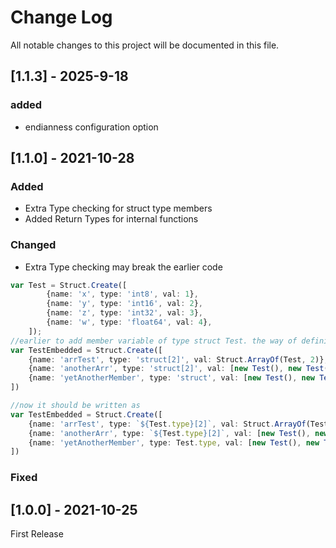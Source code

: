 
# Change Log
All notable changes to this project will be documented in this file.

## [1.1.3] - 2025-9-18
### added
+ endianness configuration option

## [1.1.0] - 2021-10-28

### Added
* Extra Type checking for struct type members
* Added Return Types for internal functions
### Changed
* Extra Type checking may break the earlier code
```typescript
var Test = Struct.Create([
        {name: 'x', type: 'int8', val: 1},
        {name: 'y', type: 'int16', val: 2},
        {name: 'z', type: 'int32', val: 3},
        {name: 'w', type: 'float64', val: 4},
    ]);
//earlier to add member variable of type struct Test. the way of defining was
var TestEmbedded = Struct.Create([
    {name: 'arrTest', type: 'struct[2]', val: Struct.ArrayOf(Test, 2)},
    {name: 'anotherArr', type: 'struct[2]', val: [new Test(), new Test()]},
    {name: 'yetAnotherMember', type: 'struct', val: [new Test(), new Test()]}
])

//now it should be written as
var TestEmbedded = Struct.Create([
    {name: 'arrTest', type: `${Test.type}[2]`, val: Struct.ArrayOf(Test, 2)},
    {name: 'anotherArr', type: `${Test.type}[2]`, val: [new Test(), new Test()]},
    {name: 'yetAnotherMember', type: Test.type, val: [new Test(), new Test()]}
])
```
### Fixed

## [1.0.0] - 2021-10-25

First Release
